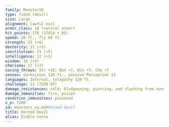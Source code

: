 ```yaml
---
family: MonsterVO
type: fiend (devil)
size: Large
alignment: lawful evil
armor_class: 18 (natural armor)
hit_points: 178 (17d10 + 85)
speed: 20 ft., fly 60 ft.
strength: 22 (+6)
dexterity: 17 (+3)
constitution: 21 (+5)
intelligence: 12 (+1)
wisdom: 16 (+3)
charisma: 17 (+3)
saving_throws: Str +10, Dex +7, Wis +7, Cha +7
senses: darkvision 120 ft., passive Perception 13
languages: Infernal, telepathy 120 ft.
challenge: 11 (7200 XP)
damage_resistances: cold; bludgeoning, piercing, and slashing from nonmagical attacks not made with silvered weapons
damage_immunities: fire, poison
condition_immunities: poisoned
x_p: 7200
id: monsters_vo.md#horned-devil
title: Horned Devil
alias: Diable cornu
---
```


